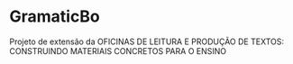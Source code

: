 # GramaticBo
Projeto de extensão da OFICINAS DE LEITURA E PRODUÇÃO DE TEXTOS: CONSTRUINDO MATERIAIS CONCRETOS PARA O ENSINO
